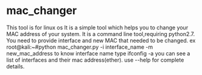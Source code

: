 # mac_changer
This tool is for linux os
It is a simple tool which helps you to change your MAC address of your system.
It is a command line tool,requiring python2.7.
You need to provide interface and new MAC that needed to be changed.
ex root@kali:~#python mac_changer.py -i interface_name -m new_mac_address 
to know interface name type  ifconfig -a you can see a list of interfaces and their mac address(ether).
use --help for complete details.
